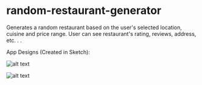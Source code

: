 # random-restaurant-generator
Generates a random restaurant based on the user's selected location, cuisine and price range. User can see restaurant's rating, reviews, address, etc. . . 


App Designs (Created in Sketch):

![alt text](https://raw.githubusercontent.com/cmoraes1/random-restaurant-generator/branch/path/to/Designs1.png)

![alt text](https://raw.githubusercontent.com/cmoraes1/random-restaurant-generator/branch/path/to/Designs2.png)



